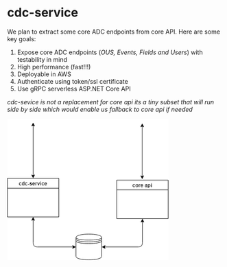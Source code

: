 # cdc-service
We plan to extract some core ADC endpoints from core API.
Here are some key goals:

1. Expose core ADC endpoints (*OUS, Events, Fields and Users*) with testability in mind
2. High performance (fast!!!) 
3. Deployable in AWS 
4. Authenticate using token/ssl certificate
5. Use gRPC serverless ASP.NET Core API

*cdc-sevice is not a replacement for core api its a tiny subset that will run side by side which would enable us fallback to core api if needed*

![overview](cdc-service.png)
